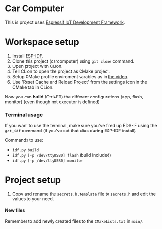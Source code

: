 Car Computer
====================

This is project uses [Espressif IoT Development Framework](https://github.com/espressif/esp-idf).

# Workspace setup

1. Install [ESP-IDF](https://docs.espressif.com/projects/esp-idf/en/v4.4.1/esp32/get-started/index.html#get-started).
2. Clone this project (carcomputer) using `git clone` command.
3. Open project with CLion.
4. Tell CLion to open the project as CMake project.
5. Setup CMake profile enviroment varables as in [the video](https://www.youtube.com/watch?v=M6fa7tzZdLw&t=162s).
6. Use 'Reset Cache and Reload Project' from the settings icon in the CMake tab in CLion.

Now you can **build** (Ctrl+F9) the different configurations (app, flash, monitor) (even though not executor is defined)

### Terminal usage

If you want to use the terminal, make sure you've fired up EDS-IF using the `get_idf` command (if you've set that alias during ESP-IDF install).

Commands to use:
- `idf.py build`
- `idf.py [-p /dev/ttyUSB0] flash` (build included)
- `idf.py [-p /dev/ttyUSB0] monitor`


# Project setup

1. Copy and rename the `secrets.h.template` file to `secrets.h` and edit the values to your need.

#### New files

Remember to add newly created files to the `CMakeLists.txt` in `main/`.
